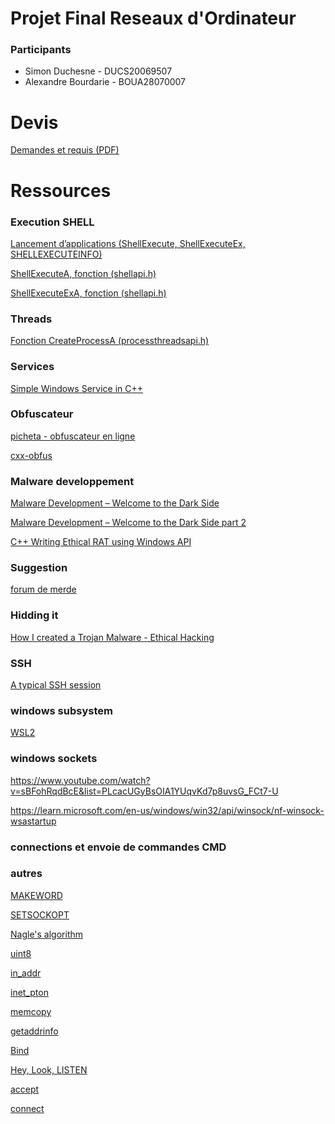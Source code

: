 # Projet Final Reseaux d'Ordinateur

### Participants 
* Simon Duchesne - DUCS20069507
* Alexandre Bourdarie - BOUA28070007


# Devis
[Demandes et requis (PDF)](./readmefiles/Mini-Projet%20Conception%20vf.pdf)


# Ressources

### Execution SHELL 
[Lancement d’applications (ShellExecute, ShellExecuteEx, SHELLEXECUTEINFO)](https://learn.microsoft.com/fr-fr/windows/win32/shell/launch?redirectedfrom=MSDN)

[ShellExecuteA, fonction (shellapi.h)](https://learn.microsoft.com/fr-fr/windows/win32/api/shellapi/nf-shellapi-shellexecutea?redirectedfrom=MSDN)

[ShellExecuteExA, fonction (shellapi.h)](https://learn.microsoft.com/fr-fr/windows/win32/api/shellapi/nf-shellapi-shellexecuteexa?redirectedfrom=MSDN)

### Threads

[Fonction CreateProcessA (processthreadsapi.h)](https://learn.microsoft.com/fr-fr/windows/win32/api/processthreadsapi/nf-processthreadsapi-createprocessa?redirectedfrom=MSDN)

### Services 
[Simple Windows Service in C++](https://www.codeproject.com/Articles/499465/Simple-Windows-Service-in-Cplusplus)


### Obfuscateur
[picheta - obfuscateur en ligne](https://picheta.me/obfuscator)

[cxx-obfus](http://stunnix.com/prod/cxxo/)

### Malware developpement 
[Malware Development – Welcome to the Dark Side](https://niiconsulting.com/checkmate/2018/02/malware-development-welcome-dark-side-part-1/)

[Malware Development – Welcome to the Dark Side part 2](https://niiconsulting.com/checkmate/2018/02/malware-development-welcome-dark-side-part-2-1/)

[C++ Writing Ethical RAT using Windows API](https://www.youtube.com/watch?v=Ibf6F3MuLFQ&list=PLSqjYSJtqeaV1Hdk2ZVnr90KpDObfzDSs&index=6)

### Suggestion 
[forum de merde](https://cplusplus.com/forum/windows/104368/)

### Hidding it 
[How I created a Trojan Malware - Ethical Hacking](https://gourav-dhar.com/blogs/how-i-created-my-trojan-malware-ethical-hacking/)

### SSH 
[A typical SSH session](https://api.libssh.org/master/libssh_tutor_guided_tour.html)

### windows subsystem
[WSL2](https://www.jetbrains.com/help/clion/how-to-use-wsl-development-environment-in-product.html)

### windows sockets
https://www.youtube.com/watch?v=sBFohRqdBcE&list=PLcacUGyBsOIA1YUqvKd7p8uvsG_FCt7-U

https://learn.microsoft.com/en-us/windows/win32/api/winsock/nf-winsock-wsastartup

### connections et envoie de commandes CMD

### autres 
[MAKEWORD](https://learn.microsoft.com/en-us/previous-versions/windows/desktop/legacy/ms632663(v=vs.85))

[SETSOCKOPT](https://learn.microsoft.com/en-us/windows/win32/api/winsock/nf-winsock-setsockopt)

[Nagle's algorithm](https://en.wikipedia.org/wiki/Nagle%27s_algorithm)

[uint8](https://en.cppreference.com/w/cpp/types/integer)

[in_addr](https://learn.microsoft.com/en-us/windows/win32/api/winsock2/ns-winsock2-in_addr)

[inet_pton](https://learn.microsoft.com/en-us/windows/win32/api/ws2tcpip/nf-ws2tcpip-inet_pton)

[memcopy](https://learn.microsoft.com/en-us/cpp/c-runtime-library/reference/memcpy-wmemcpy?view=msvc-170)

[getaddrinfo](https://learn.microsoft.com/en-us/windows/win32/api/ws2tcpip/nf-ws2tcpip-getaddrinfo)

[Bind](https://learn.microsoft.com/en-us/windows/win32/api/winsock/nf-winsock-bind)

[Hey, Look, LISTEN](https://learn.microsoft.com/en-us/windows/win32/api/winsock2/nf-winsock2-listen)

[accept](https://learn.microsoft.com/en-us/windows/win32/api/winsock2/nf-winsock2-accept)

[connect](https://learn.microsoft.com/en-us/windows/win32/api/winsock2/nf-winsock2-connect)

